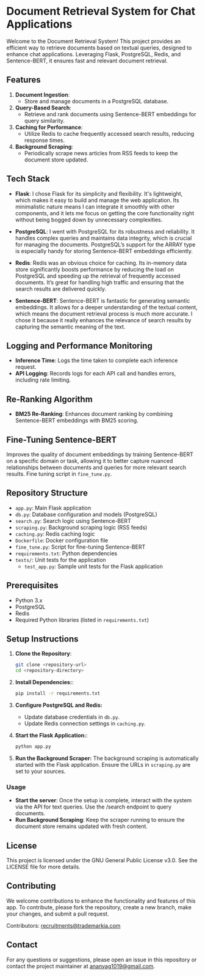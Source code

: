 # Document Retrieval System for Chat Applications

Welcome to the Document Retrieval System! This project provides an efficient way to retrieve documents based on textual queries, designed to enhance chat applications. Leveraging Flask, PostgreSQL, Redis, and Sentence-BERT, it ensures fast and relevant document retrieval.

## Features

1. **Document Ingestion**: 
   - Store and manage documents in a PostgreSQL database.
2. **Query-Based Search**: 
   - Retrieve and rank documents using Sentence-BERT embeddings for query similarity.
3. **Caching for Performance**: 
   - Utilize Redis to cache frequently accessed search results, reducing response times.
4. **Background Scraping**: 
   - Periodically scrape news articles from RSS feeds to keep the document store updated.

## Tech Stack
- **Flask**: I chose Flask for its simplicity and flexibility. It's lightweight, which makes it easy to build and manage the web application. Its minimalistic nature means I can integrate it smoothly with other components, and it lets me focus on getting the core functionality right without being bogged down by unnecessary complexities.

- **PostgreSQL**: I went with PostgreSQL for its robustness and reliability. It handles complex queries and maintains data integrity, which is crucial for managing the documents. PostgreSQL’s support for the ARRAY type is especially handy for storing Sentence-BERT embeddings efficiently.

- **Redis**: Redis was an obvious choice for caching. Its in-memory data store significantly boosts performance by reducing the load on PostgreSQL and speeding up the retrieval of frequently accessed documents. It’s great for handling high traffic and ensuring that the search results are delivered quickly.

- **Sentence-BERT**: Sentence-BERT is fantastic for generating semantic embeddings. It allows for a deeper understanding of the textual content, which means the document retrieval process is much more accurate. I chose it because it really enhances the relevance of search results by capturing the semantic meaning of the text.

## Logging and Performance Monitoring

- **Inference Time**: Logs the time taken to complete each inference request.
- **API Logging**: Records logs for each API call and handles errors, including rate limiting.

## Re-Ranking Algorithm

- **BM25 Re-Ranking**: Enhances document ranking by combining Sentence-BERT embeddings with BM25 scoring.

## Fine-Tuning Sentence-BERT
Improves the quality of document embeddings by training Sentence-BERT on a specific domain or task, allowing it to better capture nuanced relationships between documents and queries for more relevant search results. Fine tuning script in `fine_tune.py`.

## Repository Structure

- `app.py`: Main Flask application
- `db.py`: Database configuration and models (PostgreSQL)
- `search.py`: Search logic using Sentence-BERT
- `scraping.py`: Background scraping logic (RSS feeds)
- `caching.py`: Redis caching logic
- `Dockerfile`: Docker configuration file
- `fine_tune.py`: Script for fine-tuning Sentence-BERT
- `requirements.txt`: Python dependencies
- `tests/`: Unit tests for the application
  - `test_app.py`: Sample unit tests for the Flask application

## Prerequisites

- Python 3.x
- PostgreSQL
- Redis
- Required Python libraries (listed in `requirements.txt`)

## Setup Instructions

1. **Clone the Repository**: 
   ```bash
   git clone <repository-url>
   cd <repository-directory>

2. **Install Dependencies:**: 
   ```bash
   pip install -r requirements.txt

3. **Configure PostgreSQL and Redis:**
   - Update database credentials in `db.py`.
   - Update Redis connection settings in `caching.py`.

4. **Start the Flask Application:**: 
   ```bash
   python app.py
5. **Run the Background Scraper:**
    The background scraping is automatically started with the Flask application. Ensure the URLs in 
    `scraping.py` are set to your sources.


### Usage

- **Start the server**: Once the setup is complete, interact with the system via the API for text queries. Use the /search endpoint to query documents.
- **Run Background Scraping**: Keep the scraper running to ensure the document store remains updated with fresh content.

## License

This project is licensed under the GNU General Public License v3.0. See the LICENSE file for more details.

## Contributing

We welcome contributions to enhance the functionality and features of this app. To contribute, please fork the repository, create a new branch, make your changes, and submit a pull request.

Contributors: recruitments@trademarkia.com

## Contact
For any questions or suggestions, please open an issue in this repository or contact the project maintainer at ananyag1019@gmail.com.

